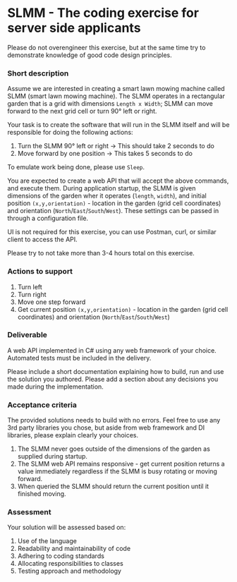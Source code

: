 SLMM - The coding exercise for server side applicants
=====================================================

Please do not overengineer this exercise, but at the same time try to demonstrate knowledge of good code design principles.

### Short description
Assume we are interested in creating a smart lawn mowing machine called SLMM (smart lawn mowing machine).
The SLMM operates in a rectangular garden that is a grid with dimensions `Length x Width`; SLMM can move forward
to the next grid cell or turn 90° left or right.

Your task is to create the software that will run in the SLMM itself and will be responsible for doing the following actions:

1. Turn the SLMM 90° left or right -> This should take 2 seconds to do
1. Move forward by one position -> This takes 5 seconds to do

To emulate work being done, please use `Sleep`.

You are expected to create a web API that will accept the above commands, and execute them. During application startup,
the SLMM is given dimensions of the garden wher it operates (`length`, `width`), and initial position `(x,y,orientation)` - location in the garden (grid cell coordinates) and orientation (`North`/`East`/`South`/`West`). These settings can be passed in through a configuration file.

UI is not required for this exercise, you can use Postman, curl, or similar client to access the API.

Please try to not take more than 3-4 hours total on this exercise.

### Actions to support
1. Turn left
1. Turn right
1. Move one step forward
1. Get current position `(x,y,orientation)` - location in the garden (grid cell coordinates) and orientation (`North`/`East`/`South`/`West`)

### Deliverable
A web API implemented in C# using any web framework of your choice. Automated tests must be included in the delivery.

Please include a short documentation explaining how to build, run and use the solution you authored. Please add a section about any decisions you made during the implementation.

### Acceptance criteria

The provided solutions needs to build with no errors. Feel free to use any 3rd party libraries you chose, but aside from web framework and DI libraries, please explain clearly your choices.

1. The SLMM never goes outside of the dimensions of the garden as supplied during startup.
1. The SLMM web API remains responsive - get current position returns a value immediately regardless if the SLMM is busy rotating or moving forward.
1. When queried the SLMM should return the current position until it finished moving.

### Assessment

Your solution will be assessed based on:
1. Use of the language
1. Readability and maintainability of code
1. Adhering to coding standards
1. Allocating responsibilities to classes
1. Testing approach and methodology